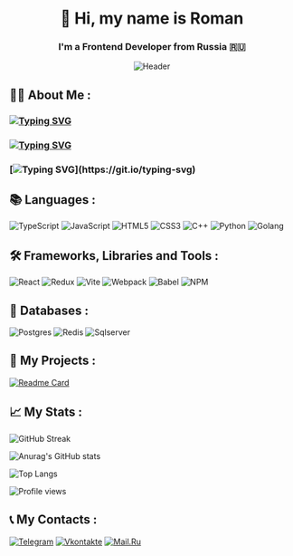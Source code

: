 <div align="center">

# 👋 Hi, my name is Roman
### I'm a Frontend Developer from Russia 🇷🇺

![Header](https://media.giphy.com/media/v1.Y2lkPTc5MGI3NjExN2RzYndtazdseWw1NnZ5cGhyNGdjYXl1dDkyNjE1a240dWtrNjBvciZlcD12MV9pbnRlcm5hbF9naWZfYnlfaWQmY3Q9Zw/qgQUggAC3Pfv687qPC/giphy.gif)

</div>


## 👨‍🎓 About Me :
### [![Typing SVG](https://readme-typing-svg.herokuapp.com?color=%0A104A&lines=Frontend+developer:+js/ts,+react)](https://git.io/typing-svg)
### [![Typing SVG](https://readme-typing-svg.herokuapp.com?color=%0A104A&lines=Studying+programming+at+BMSTU)](https://git.io/typing-svg)
### [![Typing SVG](https://readme-typing-svg.herokuapp.com?color=%0A104A&lines=There+are+no+impossible+tasks!)](https://git.io/typing-svg)


## 📚 Languages :
![TypeScript](https://img.shields.io/badge/typescript-%23007ACC.svg?style=for-the-badge&logo=typescript&logoColor=white)
![JavaScript](https://img.shields.io/badge/javascript-%23323330.svg?style=for-the-badge&logo=javascript&logoColor=%23F7DF1E)
![HTML5](https://img.shields.io/badge/html5-%23E34F26.svg?style=for-the-badge&logo=html5&logoColor=white)
![CSS3](https://img.shields.io/badge/css3-%231572B6.svg?style=for-the-badge&logo=css3&logoColor=white)
![C++](https://img.shields.io/badge/c++-black.svg?style=for-the-badge&logo=c%2B%2B&logoColor=white)
![Python](https://img.shields.io/badge/python-3670A0?style=for-the-badge&logo=python&logoColor=ffdd54)
![Golang](https://img.shields.io/badge/go-blue?style=for-the-badge&logo=go&logoColor=white)

## 🛠 Frameworks, Libraries and Tools :
![React](https://img.shields.io/badge/react-%2320232a.svg?style=for-the-badge&logo=react&logoColor=%2361DAFB)
![Redux](https://img.shields.io/badge/redux-purple.svg?style=for-the-badge&logo=redux&logoColor=white)
![Vite](https://img.shields.io/badge/vite-floralwhite.svg?style=for-the-badge&logo=vite&logoColor=black)
![Webpack](https://img.shields.io/badge/webpack-%238DD6F9.svg?style=for-the-badge&logo=webpack&logoColor=black)
![Babel](https://img.shields.io/badge/Babel-yellow.svg?style=for-the-badge&logo=Babel&logoColor=white)
![NPM](https://img.shields.io/badge/NPM-%23323330.svg?style=for-the-badge&logo=npm&logoColor=white)



## 💽 Databases :
![Postgres](https://img.shields.io/badge/postgres-blue.svg?style=for-the-badge&logo=postgresql&logoColor=%2361DAFB)
![Redis](https://img.shields.io/badge/redis-floralwhite.svg?style=for-the-badge&logo=redis&logoColor=red)
![Sqlserver](https://img.shields.io/badge/sqlserver-black.svg?style=for-the-badge&logo=sqlserver&logoColor=%2361DAFB)

## 📲 My Projects :
[![Readme Card](https://github-readme-stats.vercel.app/api/pin/?username=frontend-park-mail-ru&repo=2023_2_OND_team)](https://github.com/frontend-park-mail-ru/2023_2_OND_team)

## 📈 My Stats :
![GitHub Streak](http://github-readme-streak-stats.herokuapp.com?user=DriverOnLips&theme=dark&background=000000)

![Anurag's GitHub stats](https://github-readme-stats.vercel.app/api?username=DriverOnLips&theme=vision-friendly-dark)

![Top Langs](https://github-readme-stats.vercel.app/api/top-langs/?username=DriverOnLips&layout=compact&theme=vision-friendly-dark)

![Profile views](https://komarev.com/ghpvc/?username=DriverOnLips)

## 📞 My Contacts :
[![Telegram](https://img.shields.io/badge/-Telegram-090909?style=for-the-badge&logo=telegram)](https://t.me/driver_on_lips)
[![Vkontakte](https://img.shields.io/badge/-VK-090909?style=for-the-badge&logo=Vk&logoColor=4F7DB3)](https://vk.com/driver_on_lips)
[![Mail.Ru](https://img.shields.io/badge/-Mail.Ru-090909?style=for-the-badge&logo=Mail.Ru&logoColor=FF8C00)](https://e.mail.ru/compose/?to=driver_on_lips@mail.ru)
